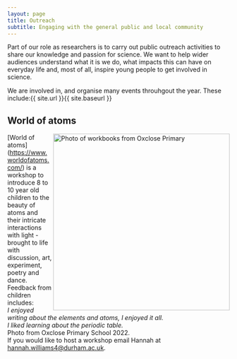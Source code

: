 ```yaml
---
layout: page
title: Outreach
subtitle: Engaging with the general public and local community
---
```


Part of our role as researchers is to carry out public outreach activities to share our knowledge and passion for science. We want to help wider audiences understand what it is we do, what impacts this can have on everyday life and, most of all, inspire young people to get involved in science.

We are involved in, and organise many events throuhgout the year. These include:{{ site.url }}{{ site.baseurl }}

## World of atoms
<img src="{{ site.url }}{{ site.baseurl }}/outreach/img/Oxclose.jpeg" alt="Photo of workbooks from Oxclose Primary" align = "right" width = 400 px
  />
[World of atoms] (https://www.worldofatoms.com/)   is a workshop to introduce 8 to 10 year old children to the beauty of atoms and their intricate interactions with light - brought to life with discussion, art, experiment, poetry and dance. Feedback from children includes: <br> 
_I enjoyed writing about the elements and atoms, I enjoyed it all. <br> 
I liked learning about the periodic table._ <br>
Photo from Oxclose Primary School 2022. <br>
If you would like to host a workshop email Hannah at hannah.williams4@durham.ac.uk.


<!--<img src="/assets/img/laserflame.png" alt="Laser flam experiment" />-->

